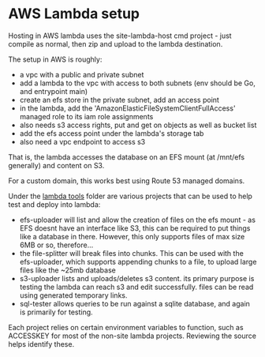 # AWS Lambda setup

Hosting in AWS lambda uses the site-lambda-host cmd project - just compile as normal, then zip and upload to the lambda destination.

The setup in AWS is roughly:

- a vpc with a public and private subnet
- add a lambda to the vpc with access to both subnets (env should be Go, and entrypoint main)
- create an efs store in the private subnet, add an access point
- in the lambda, add the 'AmazonElasticFileSystemClientFullAccess' managed role to its iam role assignments
- also needs s3 access rights, put and get on objects as well as bucket list
- add the efs access point under the lambda's storage tab
- also need a vpc endpoint to access s3

That is, the lambda accesses the database on an EFS mount (at /mnt/efs generally) and content on S3.

For a custom domain, this works best using Route 53 managed domains.

Under the [lambda tools](../cmd/lambda-tools/) folder are various projects that can be used to help test and deploy into lambda:

- efs-uploader will list and allow the creation of files on the efs mount - as EFS doesnt have an interface like S3, this can be required to put things like a database in there. However, this only supports files of max size 6MB or so, therefore...
- the file-splitter will break files into chunks. This can be used with the efs-uploader, which supports appending chunks to a file, to upload large files like the ~25mb database
- s3-uploader lists and uploads/deletes s3 content. its primary purpose is testing the lambda can reach s3 and edit successfully. files can be read using generated temporary links.
- sql-tester allows queries to be run against a sqlite database, and again is primarily for testing.

Each project relies on certain environment variables to function, such as ACCESSKEY for most of the non-site lambda projects. Reviewing the source helps identify these.